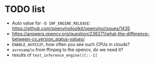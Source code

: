 # TODO list

+ Auto value for `-D INF_ENGINE_RELEASE`: https://github.com/openvinotoolkit/openvino/issues/1435
+ <https://answers.opencv.org/question/236271/what-the-difference-between-cv_version_status-values/>
+ `ENABLE_AVX512F`, how often you see such CPUs in clouds?
+ `avresample` from ffmpeg to the opencv, do we need it?
+ results of `test_inference_engine()[::-1]`
